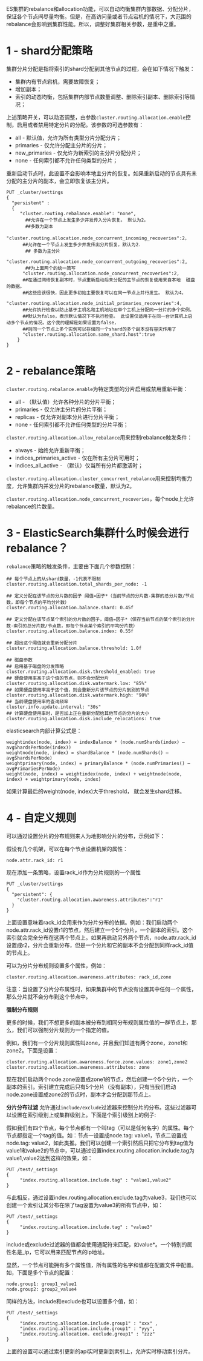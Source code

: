 ES集群的rebalance和allocation功能，可以自动均衡集群内部数据、分配分片，保证各个节点间尽量均衡。但是，在高访问量或者节点宕机的情况下，大范围的rebalance会影响到集群性能。所以，调整好集群相关参数，是重中之重。

# 1 - shard分配策略

集群分片分配是指将索引的shard分配到其他节点的过程，会在如下情况下触发：
- 集群内有节点宕机，需要故障恢复；
- 增加副本；
- 索引的动态均衡，包括集群内部节点数量调整、删除索引副本、删除索引等情况；

上述策略开关，可以动态调整，由参数`cluster.routing.allocation.enable`控制，启用或者禁用特定分片的分配。该参数的可选参数有：
- all - 默认值，允许为所有类型分片分配分片；
- primaries - 仅允许分配主分片的分片；
- new_primaries - 仅允许为新索引的主分片分配分片；
- none - 任何索引都不允许任何类型的分片；

重新启动节点时，此设置不会影响本地主分片的恢复。如果重新启动的节点具有未分配的主分片的副本，会立即恢复该主分片。
```
PUT _cluster/settings
{ 
  "persistent" :
  { 
     "cluster.routing.rebalance.enable": "none",
       ##允许在一个节点上发生多少并发传入分片恢复。 默认为2。
       ##多数为副本
      "cluster.routing.allocation.node_concurrent_incoming_recoveries":2，
      ##允许在一个节点上发生多少并发传出分片恢复，默认为2.
       ## 多数为主分片
      "cluster.routing.allocation.node_concurrent_outgoing_recoveries":2,
       ##为上面两个的统一简写
      "cluster.routing.allocation.node_concurrent_recoveries":2,
      ##在通过网络恢复副本时，节点重新启动后未分配的主节点的恢复使用来自本地  磁盘的数据。 
      ##这些应该很快，因此更多初始主要恢复可以在同一节点上并行发生。 默认为4。
      "cluster.routing.allocation.node_initial_primaries_recoveries":4,
      ##允许执行检查以防止基于主机名和主机地址在单个主机上分配同一分片的多个实例。 
      ##默认为false，表示默认情况下不执行检查。 此设置仅适用于在同一台计算机上启动多个节点的情况。这个我的理解是如果设置为false，
      ##则同一个节点上多个实例可以存储同一个shard的多个副本没有容灾作用了
      "cluster.routing.allocation.same_shard.host":true
    }
}
```

# 2 - rebalance策略

`cluster.routing.rebalance.enable`为特定类型的分片启用或禁用重新平衡：
- all - （默认值）允许各种分片的分片平衡；
- primaries - 仅允许主分片的分片平衡；
- replicas - 仅允许对副本分片进行分片平衡；
- none - 任何索引都不允许任何类型的分片平衡；

`cluster.routing.allocation.allow_rebalance`用来控制rebalance触发条件：
- always - 始终允许重新平衡；
- indices_primaries_active - 仅在所有主分片可用时；
- indices_all_active - （默认）仅当所有分片都激活时；

`cluster.routing.allocation.cluster_concurrent_rebalance`用来控制均衡力度，允许集群内并发分片的rebalance数量，默认为2。

`cluster.routing.allocation.node_concurrent_recoveries`，每个node上允许rebalance的片数量。

# 3 - ElasticSearch集群什么时候会进行rebalance？

`rebalance`策略的触发条件，主要由下面几个参数控制：
```
## 每个节点上的从shard数量，-1代表不限制
cluster.routing.allocation.total_shards_per_node: -1

## 定义分配在该节点的分片数的因子 阈值=因子*（当前节点的分片数-集群的总分片数/节点数，即每个节点的平均分片数）
cluster.routing.allocation.balance.shard: 0.45f

## 定义分配在该节点某个索引的分片数的因子，阈值=因子*（保存当前节点的某个索引的分片数-索引的总分片数/节点数，即每个节点某个索引的平均分片数）
cluster.routing.allocation.balance.index: 0.55f

## 超出这个阈值就会重新分配分片
cluster.routing.allocation.balance.threshold: 1.0f

## 磁盘参数
## 启用基于磁盘的分发策略
cluster.routing.allocation.disk.threshold_enabled: true
## 硬盘使用率高于这个值的节点，则不会分配分片
cluster.routing.allocation.disk.watermark.low: "85%"
## 如果硬盘使用率高于这个值，则会重新分片该节点的分片到别的节点
cluster.routing.allocation.disk.watermark.high: "90%"
## 当前硬盘使用率的查询频率
cluster.info.update.interval: "30s"
## 计算硬盘使用率时，是否加上正在重新分配给其他节点的分片的大小
cluster.routing.allocation.disk.include_relocations: true
```

elasticsearch内部计算公式是：
```
weightindex(node, index) = indexBalance * (node.numShards(index) – avgShardsPerNode(index))
weightnode(node, index) = shardBalance * (node.numShards() – avgShardsPerNode)
weightprimary(node, index) = primaryBalance * (node.numPrimaries() – avgPrimariesPerNode)
weight(node, index) = weightindex(node, index) + weightnode(node, index) + weightprimary(node, index)
```
如果计算最后的weight(node, index)大于threshold， 就会发生shard迁移。

# 4 - 自定义规则

可以通过设置分片的分布规则来人为地影响分片的分布，示例如下：

假设有几个机架，可以在每个节点设置机架的属性：
```
node.attr.rack_id: r1
```

现在添加一条策略，设置rack_id作为分片规则的一个属性
```
PUT _cluster/settings
{
  "persistent": {
    "cluster.routing.allocation.awareness.attributes":"r1"
  }
}
```
上面设置意味着rack_id会用来作为分片分布的依据。例如：我们启动两个node.attr.rack_id设置r1的节点，然后建立一个5个分片，一个副本的索引。这个索引就会完全分布在这两个节点上。如果再启动另外两个节点，node.attr.rack_id设置成r2，分片会重新分布，但是一个分片和它的副本不会分配到同样rack_id值的节点上。

可以为分片分布规则设置多个属性，例如：
```
cluster.routing.allocation.awareness.attributes: rack_id,zone
```
注意：当设置了分片分布属性时，如果集群中的节点没有设置其中任何一个属性，那么分片就不会分布到这个节点中。

**强制分布规则**

更多的时候，我们不想更多的副本被分布到相同分布规则属性值的一群节点上，那么，我们可以强制分片规则为一个指定的值。

例如，我们有一个分片规则属性叫zone，并且我们知道有两个zone，zone1和zone2。下面是设置：
```
cluster.routing.allocation.awareness.force.zone.values: zone1,zone2  
cluster.routing.allocation.awareness.attributes: zone
```
现在我们启动两个node.zone设置成zone1的节点，然后创建一个5个分片，一个副本的索引。索引建立完成后只有5个分片（没有副本），只有当我们启动node.zone设置成zone2的节点时，副本才会分配到那节点上。

**分片分布过滤**
允许通过`include/exclude`过滤器来控制分片的分布。这些过滤器可以设置在索引级别上或集群级别上。下面是个索引级别上的例子:

假如我们有四个节点，每个节点都有一个叫tag（可以是任何名字）的属性。每个节点都指定一个tag的值。如：节点一设置成node.tag: value1，节点二设置成node.tag: value2，如此类推。我们可以创建一个索引然后只把它分布到tag值为value1和value2的节点中，可以通过设置index.routing.allocation.include.tag为value1,value2达到这样的效果，如：
```
PUT /test/_settings 
{ 
     "index.routing.allocation.include.tag" : "value1,value2" 
}
```
与此相反，通过设置index.routing.allocation.exclude.tag为value3，我们也可以创建一个索引让其分布在除了tag设置为value3的所有节点中，如：
```
PUT /test/_settings 
{ 
     "index.routing.allocation.include.tag" : "value3" 
}
```
include或exclude过滤器的值都会使用通配符来匹配，如value*。一个特别的属性名是_ip，它可以用来匹配节点的ip地址。

显然，一个节点可能拥有多个属性值，所有属性的名字和值都在配置文件中配置。如，下面是多个节点的配置：
```
node.group1: group1_value1   
node.group2: group2_value4
```
同样的方法，include和exclude也可以设置多个值，如：
```
PUT /test/_settings 
{ 
     "index.routing.allocation.include.group1" : "xxx" ,
     "index.routing.allocation.include.group1" : "yyy",
     "index.routing.allocation. exclude.group1" : "zzz"  
}
```
上面的设置可以通过索引更新的api实时更新到索引上，允许实时移动索引分片。
